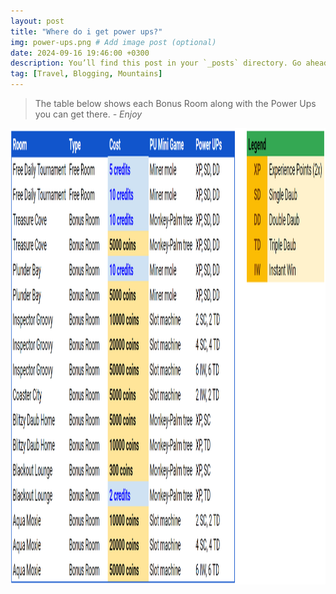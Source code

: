 ```yaml
---
layout: post
title: "Where do i get power ups?"
img: power-ups.png # Add image post (optional)
date: 2024-09-16 19:46:00 +0300
description: You’ll find this post in your `_posts` directory. Go ahead and edit it and re-build the site to see your changes. # Add post description (optional)
tag: [Travel, Blogging, Mountains]
---
```


> The table below shows each Bonus Room along with the Power Ups you can get there. <cite>- Enjoy</cite>

<img src="../assets/img/mini-games-power-ups.png" width="1250" height="730">
